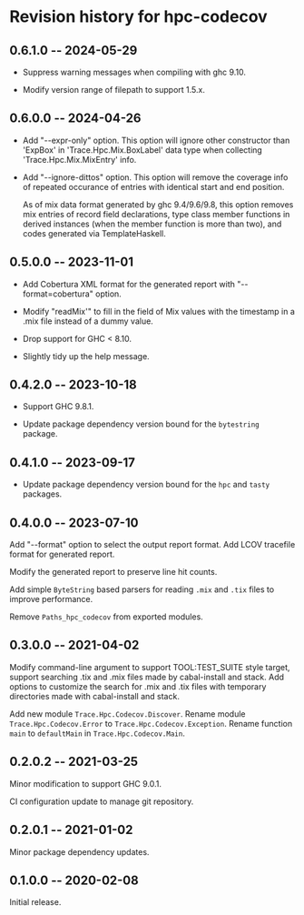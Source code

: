 # Revision history for hpc-codecov

## 0.6.1.0 -- 2024-05-29

- Suppress warning messages when compiling with ghc 9.10.

- Modify version range of filepath to support 1.5.x.

## 0.6.0.0 -- 2024-04-26

- Add "--expr-only" option. This option will ignore other constructor
  than 'ExpBox' in 'Trace.Hpc.Mix.BoxLabel' data type when collecting
  'Trace.Hpc.Mix.MixEntry' info.

- Add "--ignore-dittos" option. This option will remove the coverage
  info of repeated occurance of entries with identical start and end
  position.

  As of mix data format generated by ghc 9.4/9.6/9.8, this option
  removes mix entries of record field declarations, type class member
  functions in derived instances (when the member function is more
  than two), and codes generated via TemplateHaskell.

## 0.5.0.0 -- 2023-11-01

- Add Cobertura XML format for the generated report with
  "--format=cobertura" option.

- Modify "readMix'" to fill in the field of Mix values with the
  timestamp in a .mix file instead of a dummy value.

- Drop support for GHC < 8.10.

- Slightly tidy up the help message.

## 0.4.2.0 -- 2023-10-18

- Support GHC 9.8.1.

- Update package dependency version bound for the ``bytestring``
  package.

## 0.4.1.0 -- 2023-09-17

- Update package dependency version bound for the ``hpc`` and
  ``tasty`` packages.

## 0.4.0.0 -- 2023-07-10

Add "--format" option to select the output report format. Add LCOV
tracefile format for generated report.

Modify the generated report to preserve line hit counts.

Add simple ``ByteString`` based parsers for reading ``.mix`` and
``.tix`` files to improve performance.

Remove ``Paths_hpc_codecov`` from exported modules.

## 0.3.0.0 -- 2021-04-02

Modify command-line argument to support TOOL:TEST_SUITE style target,
support searching .tix and .mix files made by cabal-install and
stack. Add options to customize the search for .mix and .tix files
with temporary directories made with cabal-install and stack.

Add new module ``Trace.Hpc.Codecov.Discover``. Rename module
``Trace.Hpc.Codecov.Error`` to ``Trace.Hpc.Codecov.Exception``.
Rename function ``main`` to ``defaultMain`` in
``Trace.Hpc.Codecov.Main``.

## 0.2.0.2 -- 2021-03-25

Minor modification to support GHC 9.0.1.

CI configuration update to manage git repository.

## 0.2.0.1 -- 2021-01-02

Minor package dependency updates.

## 0.1.0.0 -- 2020-02-08

Initial release.
